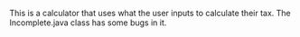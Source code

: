 This is a calculator that uses what the user inputs to calculate their tax.
The Incomplete.java class has some bugs in it.
